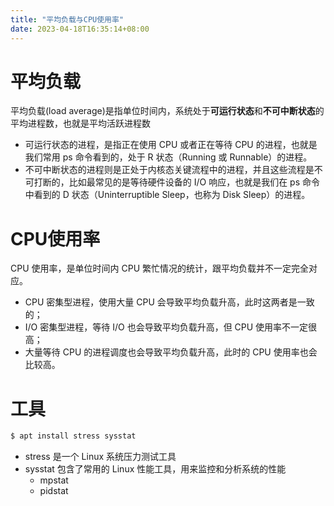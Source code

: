 ```yaml
---
title: "平均负载与CPU使用率"
date: 2023-04-18T16:35:14+08:00
---
```


# 平均负载

平均负载(load average)是指单位时间内，系统处于**可运行状态**和**不可中断状态**的平均进程数，也就是平均活跃进程数

- 可运行状态的进程，是指正在使用 CPU 或者正在等待 CPU 的进程，也就是我们常用 ps 命令看到的，处于 R 状态（Running 或 Runnable）的进程。
- 不可中断状态的进程则是正处于内核态关键流程中的进程，并且这些流程是不可打断的，比如最常见的是等待硬件设备的 I/O 响应，也就是我们在 ps
  命令中看到的 D 状态（Uninterruptible Sleep，也称为 Disk Sleep）的进程。

# CPU使用率

CPU 使用率，是单位时间内 CPU 繁忙情况的统计，跟平均负载并不一定完全对应。

- CPU 密集型进程，使用大量 CPU 会导致平均负载升高，此时这两者是一致的；
- I/O 密集型进程，等待 I/O 也会导致平均负载升高，但 CPU 使用率不一定很高；
- 大量等待 CPU 的进程调度也会导致平均负载升高，此时的 CPU 使用率也会比较高。

# 工具

```bash
$ apt install stress sysstat
```

- stress 是一个 Linux 系统压力测试工具
- sysstat 包含了常用的 Linux 性能工具，用来监控和分析系统的性能
  - mpstat
  - pidstat
